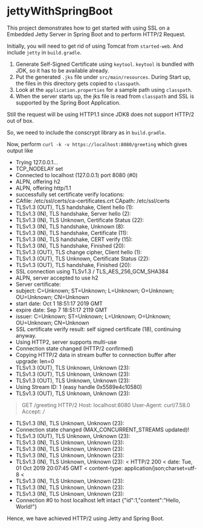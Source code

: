 # jettyWithSpringBoot

This project demonstrates how to get started with using SSL on a Embedded Jetty Server in Spring Boot and to perform HTTP/2 Request.

Initially, you will need to get rid of using Tomcat from `started-web`. And include `jetty` in `build.gradle`.

1) Generate Self-Signed Certificate using `keytool`. `keytool` is bundled with JDK, so it has to be available already.
2) Put the generated `.jks` file under `src/main/resources`. During Start up, the files in this directory gets copied to `classpath`.
3) Look at the `application.properties` for a sample path using `classpath`.
4) When the server starts up, the jks file is read from `classpath` and SSL is supported by the Spring Boot Application.

Still the request will be using HTTP1.1 since JDK8 does not support HTTP/2 out of box.

So, we need to include the conscrypt library as in `build.gradle`. 

Now, perform `curl -k -v https://localhost:8080/greeting` which gives output like

*   Trying 127.0.0.1...
* TCP_NODELAY set
* Connected to localhost (127.0.0.1) port 8080 (#0)
* ALPN, offering h2
* ALPN, offering http/1.1
* successfully set certificate verify locations:
*   CAfile: /etc/ssl/certs/ca-certificates.crt
  CApath: /etc/ssl/certs
* TLSv1.3 (OUT), TLS handshake, Client hello (1):
* TLSv1.3 (IN), TLS handshake, Server hello (2):
* TLSv1.3 (IN), TLS Unknown, Certificate Status (22):
* TLSv1.3 (IN), TLS handshake, Unknown (8):
* TLSv1.3 (IN), TLS handshake, Certificate (11):
* TLSv1.3 (IN), TLS handshake, CERT verify (15):
* TLSv1.3 (IN), TLS handshake, Finished (20):
* TLSv1.3 (OUT), TLS change cipher, Client hello (1):
* TLSv1.3 (OUT), TLS Unknown, Certificate Status (22):
* TLSv1.3 (OUT), TLS handshake, Finished (20):
* SSL connection using TLSv1.3 / TLS_AES_256_GCM_SHA384
* ALPN, server accepted to use h2
* Server certificate:
*  subject: C=Unknown; ST=Unknown; L=Unknown; O=Unknown; OU=Unknown; CN=Unknown
*  start date: Oct  1 18:51:17 2019 GMT
*  expire date: Sep  7 18:51:17 2119 GMT
*  issuer: C=Unknown; ST=Unknown; L=Unknown; O=Unknown; OU=Unknown; CN=Unknown
*  SSL certificate verify result: self signed certificate (18), continuing anyway.
* Using HTTP2, server supports multi-use
* Connection state changed (HTTP/2 confirmed)
* Copying HTTP/2 data in stream buffer to connection buffer after upgrade: len=0
* TLSv1.3 (OUT), TLS Unknown, Unknown (23):
* TLSv1.3 (OUT), TLS Unknown, Unknown (23):
* TLSv1.3 (OUT), TLS Unknown, Unknown (23):
* Using Stream ID: 1 (easy handle 0x5589e4c10580)
* TLSv1.3 (OUT), TLS Unknown, Unknown (23):
> GET /greeting HTTP/2
> Host: localhost:8080
> User-Agent: curl/7.58.0
> Accept: */*
> 
* TLSv1.3 (IN), TLS Unknown, Unknown (23):
* Connection state changed (MAX_CONCURRENT_STREAMS updated)!
* TLSv1.3 (OUT), TLS Unknown, Unknown (23):
* TLSv1.3 (IN), TLS Unknown, Unknown (23):
* TLSv1.3 (IN), TLS Unknown, Unknown (23):
* TLSv1.3 (IN), TLS Unknown, Unknown (23):
* TLSv1.3 (IN), TLS Unknown, Unknown (23):
< HTTP/2 200 
< date: Tue, 01 Oct 2019 20:07:45 GMT
< content-type: application/json;charset=utf-8
< 
* TLSv1.3 (IN), TLS Unknown, Unknown (23):
* TLSv1.3 (IN), TLS Unknown, Unknown (23):
* TLSv1.3 (IN), TLS Unknown, Unknown (23):
* Connection #0 to host localhost left intact
{"id":1,"content":"Hello, World!"}


Hence, we have achieved HTTP/2 using Jetty and Spring Boot.
